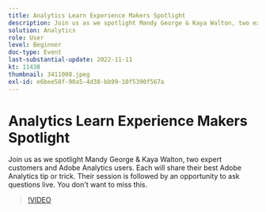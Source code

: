```yaml
---
title: Analytics Learn Experience Makers Spotlight
description: Join us as we spotlight Mandy George & Kaya Walton, two expert customers and Adobe Analytics users. Each will share their best Adobe Analytics tip or trick. Their session is followed by an opportunity to ask questions live. You don't want to miss this.
solution: Analytics
role: User
level: Beginner
doc-type: Event
last-substantial-update: 2022-11-11
kt: 11438
thumbnail: 3411008.jpeg
exl-id: e6bee58f-90a5-4d38-bb99-10f5390f567a
---
```

# Analytics Learn Experience Makers Spotlight

Join us as we spotlight Mandy George & Kaya Walton, two expert customers and Adobe Analytics users. Each will share their best Adobe Analytics tip or trick. Their session is followed by an opportunity to ask questions live. You don't want to miss this.

>[!VIDEO](https://video.tv.adobe.com/v/3411008/?quality=12&learn=on)
